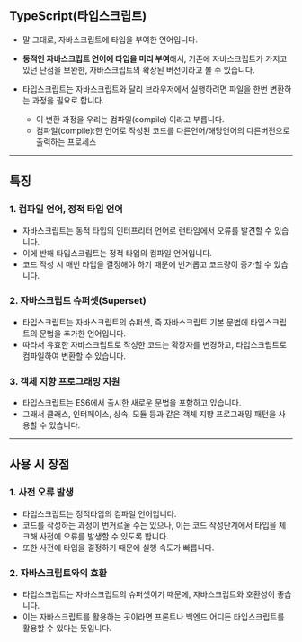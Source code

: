 ## TypeScript(타입스크립트)

- 말 그대로, 자바스크립트에 타입을 부여한 언어입니다.

- **동적인 자바스크립트 언어에 타입을 미리 부여**해서, 기존에 자바스크립트가 가지고 있던 단점을 보완한, 자바스크립트의 확장된 버전이라고 볼 수 있습니다. 

- 타입스크립트는 자바스크립트와 달리 브라우저에서 실행하려면 파일을 한번 변환하는 과정을 필요로 합니다.
    - 이 변환 과정을 우리는 컴파일(compile) 이라고 부릅니다. 
    - 컴파일(compile):한 언어로 작성된 코드를 다른언어/해당언어의 다른버전으로 출력하는 프로세스

---

## 특징

### 1. 컴파일 언어, 정적 타입 언어
- 자바스크립트는 동적 타입의 인터프리터 언어로 런타임에서 오류를 발견할 수 있습니다. 
- 이에 반해 타입스크립트는 정적 타입의 컴파일 언어입니다.
- 코드 작성 시 매번 타입을 결정해야 하기 때문에 번거롭고 코드량이 증가할 수 있습니다.

### 2. 자바스크립트 슈퍼셋(Superset)
- 타입스크립트는 자바스크립트의 슈퍼셋, 즉 자바스크립트 기본 문법에 타입스크립트의 문법을 추가한 언어입니다.
- 따라서 유효한 자바스크립트로 작성한 코드는 확장자를 변경하고, 타입스크립트로 컴파일하여 변환할 수 있습니다.

### 3. 객체 지향 프로그래밍 지원
- 타입스크립트는 ES6에서 출시한 새로운 문법을 포함하고 있습니다.
- 그래서 클래스, 인터페이스, 상속, 모듈 등과 같은 객체 지향 프로그래밍 패턴을 사용할 수 있습니다.

---

## 사용 시 장점
### 1. 사전 오류 발생
- 타입스크립트는 정적타입의 컴파일 언어입니다.
- 코드를 작성하는 과정이 번거로울 수는 있으나, 이는 코드 작성단계에서 타입을 체크해 사전에 오류를 발생할 수 있도록 합니다.
- 또한 사전에 타입을 결정하기 때문에 실행 속도가 빠릅니다.

### 2. 자바스크립트와의 호환
- 타입스크립트는 자바스크립트의 슈퍼셋이기 때문에, 자바스크립트와 호환성이 좋습니다. 
- 이는 자바스크립트를 활용하는 곳이라면 프론트나 백엔드 어디든 타입스크립트를 활용할 수 있다는 뜻입니다.
